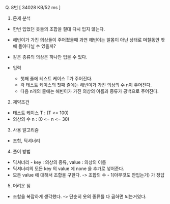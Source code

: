 Q. 8번 [ 34028 KB/52 ms ]

1. 문제 분석
- 한번 입었던 옷들의 조합을 절대 다시 입지 않는다.
- 해빈이가 가진 의상들이 주어졌을때 과연 해빈이는 알몸이 아닌 상태로 며칠동안 밖에 돌아다닐 수 있을까?
- 같은 종류의 의상은 하나만 입을 수 있다.

- 입력
  - 첫째 줄에 테스트 케이스 T가 주어진다.
  - 각 테스트 케이스의 첫째 줄에는 해빈이가 가진 의상의 수 n이 주어진다.
  - 다음 n개의 줄에는 해빈이가 가진 의상의 이름과 종류가 공백으로 주어진다. 

2. 제약조건
- 테스트 케이스 T : (T <= 100)
- 의상의 수 n : (0 <= n <= 30)

3. 사용 알고리즘
- 조합, 딕셔너리

4. 풀이 방법
- 딕셔너리 - key : 의상의 종류, value : 의상의 이름
- 딕셔너리의 모든 key 의 value 에 none 을 추가로 넣어준다.
- 모든 value 에 대해서 조합을 구한다. -> 조합의 수 - 1(아무것도 안입는거) 가 정답

5. 어려운 점
- 조합을 복잡하게 생각했다. -> 단순히 옷의 종류를 다 곱하면 되는거였다.